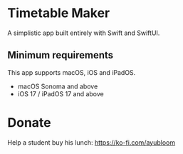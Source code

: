 # Timetable Maker
A simplistic app built entirely with Swift and SwiftUI. 

## Minimum requirements
This app supports macOS, iOS and iPadOS.
- macOS Sonoma and above
- iOS 17 / iPadOS 17 and above

# Donate
Help a student buy his lunch: https://ko-fi.com/ayubloom
